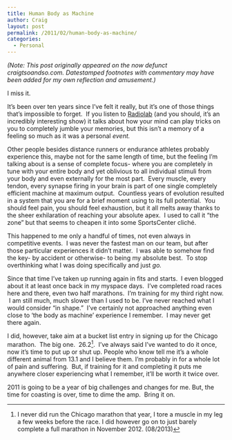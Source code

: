 ```yaml
---
title: Human Body as Machine
author: Craig
layout: post
permalink: /2011/02/human-body-as-machine/
categories:
  - Personal
--- 
```

*(Note: This post originally appeared on the now defunct craigtsoandso.com. Datestamped footnotes with commentary may have been added for my own reflection and amusement.)*

I miss it.

It’s been over ten years since I’ve felt it really, but it’s one of those things that’s impossible to forget.  If you listen to [Radiolab][1] (and you should, it’s an incredibly interesting show) it talks about how your mind can play tricks on you to completely jumble your memories, but this isn’t a memory of a feeling so much as it was a personal *event.*

 [1]: http://www.radiolab.org/2007/jun/07/

Other people besides distance runners or endurance athletes probably experience this, maybe not for the same length of time, but the feeling I’m talking about is a sense of complete focus- where you are completely in tune with your entire body and yet oblivious to all individual stimuli from your body and even externally for the most part.  Every muscle, every tendon, every synapse firing in your brain is part of one single completely efficient machine at maximum output.  Countless years of evolution resulted in a system that you are for a brief moment using to its full potential.  You should feel pain, you should feel exhaustion, but it all melts away thanks to the sheer exhilaration of reaching your absolute apex.  I used to call it “the zone” but that seems to cheapen it into some SportsCenter cliché.

This happened to me only a handful of times, not even always in competitive events.  I was never the fastest man on our team, but after those particular experiences it didn’t matter.  I was able to somehow find the key- by accident or otherwise- to being my absolute best.  To stop overthinking what I was doing specifically and just *go.*

Since that time I’ve taken up running again in fits and starts.  I even blogged about it at least once back in my myspace days.  I’ve completed road races here and there, even two half marathons.  I’m training for my third right now.  I am still much, much slower than I used to be. I’ve never reached what I would consider “in shape.”  I’ve certainly not approached anything even close to ‘the body as machine’ experience I remember.  I may never get there again.

I did, however, take aim at a bucket list entry in signing up for the Chicago marathon.  The big one.  26.2[^1].  I’ve always said I’ve wanted to do it once, now it’s time to put up or shut up. People who know tell me it’s a whole different animal from 13.1 and I believe them. I’m probably in for a whole lot of pain and suffering.  But, if training for it and completing it puts me anywhere closer experiencing what I remember, it’ll be worth it twice over.

2011 is going to be a year of big challenges and changes for me. But, the time for coasting is over, time to dime the amp.  Bring it on.

 [^1]: I never did run the Chicago marathon that year, I tore a muscle in my leg a few weeks before the race. I did however go on to just barely complete a full marathon in November 2012. (08/2013) 